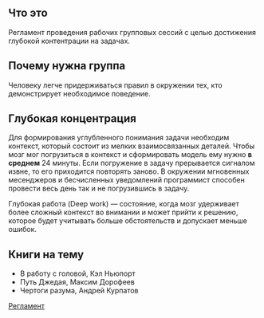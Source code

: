 ## Что это

Регламент проведения рабочих групповых сессий с целью достижения глубокой контентрации на задачах.

## Почему нужна группа

Человеку легче придерживаться правил в окружении тех, кто демонстрирует необходимое поведение.

## Глубокая концентрация

Для формирования углубленного понимания задачи необходим контекст, который состоит из мелких взаимосвязанных деталей. Чтобы мозг мог погрузиться в контекст и сформировать модель ему нужно **в среднем** 24 минуты. Если погружение в задачу прерывается сигналом извне, то его приходится повторять заново. В окружении мгновенных месенджеров и бесчисленных уведомлений программист способен провести весь день так и не погрузившись в задачу.

Глубокая работа (Deep work) — состояние, когда мозг удерживает более сложный контекст во внимании и может прийти к решению, которое будет учитывать больше обстоятельств и допускает меньше ошибок.

## Книги на тему

- В работу с головой, Кэл Ньюпорт
- Путь Джедая, Максим Дорофеев
- Чертоги разума, Андрей Курпатов

[Регламент](./guide.md)
